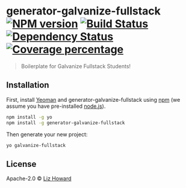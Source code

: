 # generator-galvanize-fullstack [![NPM version][npm-image]][npm-url] [![Build Status][travis-image]][travis-url] [![Dependency Status][daviddm-image]][daviddm-url] [![Coverage percentage][coveralls-image]][coveralls-url]
> Boilerplate for Galvanize Fullstack Students!

## Installation

First, install [Yeoman](http://yeoman.io) and generator-galvanize-fullstack using [npm](https://www.npmjs.com/) (we assume you have pre-installed [node.js](https://nodejs.org/)).

```bash
npm install -g yo
npm install -g generator-galvanize-fullstack
```

Then generate your new project:

```bash
yo galvanize-fullstack
```


## License

Apache-2.0 © [Liz Howard](http://lizthedeveloper.com)


[npm-image]: https://badge.fury.io/js/generator-galvanize-fullstack.svg
[npm-url]: https://npmjs.org/package/generator-galvanize-fullstack
[travis-image]: https://travis-ci.org//generator-galvanize-fullstack.svg?branch=master
[travis-url]: https://travis-ci.org//generator-galvanize-fullstack
[daviddm-image]: https://david-dm.org//generator-galvanize-fullstack.svg?theme=shields.io
[daviddm-url]: https://david-dm.org//generator-galvanize-fullstack
[coveralls-image]: https://coveralls.io/repos//generator-galvanize-fullstack/badge.svg
[coveralls-url]: https://coveralls.io/r//generator-galvanize-fullstack